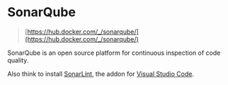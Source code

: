 # SonarQube 

> [https://hub.docker.com/_/sonarqube/](https://hub.docker.com/_/sonarqube/)

SonarQube is an open source platform for continuous inspection of code quality.

Also think to install [SonarLint](https://www.sonarlint.org/vscode), the addon for [Visual Studio Code](#vscode).
